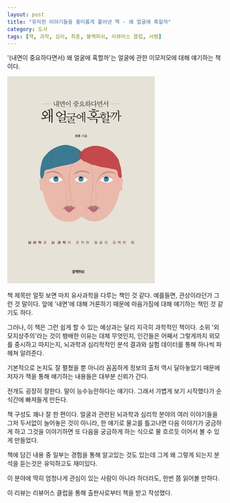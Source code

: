 ```yaml
---
layout: post
title: "유익한 이야기들을 흥미롭게 풀어낸 책 - 왜 얼굴에 혹할까"
category: 도서
tags: [책, 과학, 심리, 최훈, 블랙피쉬, 리뷰어스 클럽, 서평]
---
```


'(내면이 중요하다면서) 왜 얼굴에 혹할까'는
얼굴에 관한 이모저모에 대해 얘기하는 책이다.

![표지](/images/book/why-are-you-attracted-to-face-book-h480.jpg)

책 제목만 얼핏 보면 마치 유사과학을 다루는 책인 것 같다.
예를들면, 관상이라던가 그런 것 말이다.
앞에 '내면'에 대해 거론하기 때문에
마음가짐에 대해 얘기하는 책인 것 같기도 하다.

그러나, 이 책은 그런 쉽게 할 수 있는 예상과는 달리
지극히 과학적인 책이다.
소위 '외모지상주의'라는 것이 팽배한 이유는 대체 무엇인지,
인간들은 어째서 그렇게까지 외모를 중시하고 따지는지,
뇌과학과 심리학적인 분석 결과와 실험 데이터를 통해 하나씩 파헤쳐 알려준다.

기본적으로 논지도 잘 펼쳤을 뿐 아니라
꼼꼼하게 정보의 출처 역시 달아놓았기 때문에
저자가 책을 통해 얘기하는 내용들은 대부분 신뢰가 간다.

전개도 굉장히 잘한다.
말이 능수능란하다는 얘기다.
그래서 가볍게 보기 시작했다가 순식간에 빠져들게 만든다.

책 구성도 꽤나 잘 한 편이다.
얼굴과 관련된 뇌과학과 심리학 분야의 여러 이야기들을 그저 두서없이 늘어놓은 것이 아니라,
한 얘기로 물고를 틀고나면 다음 이야기가 궁금하게 하고
그것을 이야기하면 또 다음을 궁금하게 하는 식으로
물 흐르듯 이어서 볼 수 있게 만들었다.

책에 담긴 내용 중 일부는 경험을 통해 알고있는 것도 있는데
그게 왜 그렇게 되는지 분석을 듣는것은 유익하고도 재미있다.

이 분야에 딱히 엄청나게 관심이 있는 사람이 아니라 하더라도,
한번 쯤 읽어볼 만하다.



<div class="im im-info">
이 리뷰는 리뷰어스 클럽을 통해 출판사로부터 책을 받고 작성했다.
</div>
